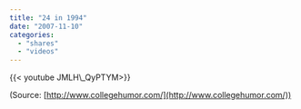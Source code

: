 ```yaml
---
title: "24 in 1994"
date: "2007-11-10"
categories:
  - "shares"
  - "videos"
---
```


<div style="width: 70vw;">{{< youtube JMLH\_QyPTYM>}}</div>

(Source: [http://www.collegehumor.com/](http://www.collegehumor.com/))
